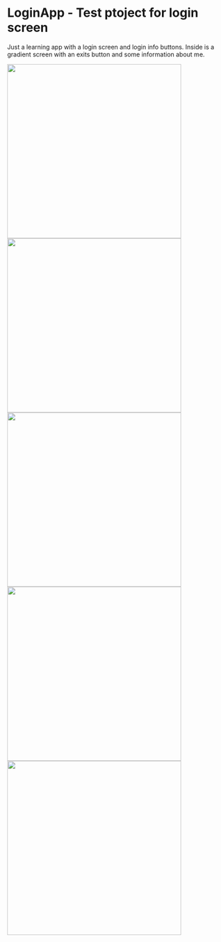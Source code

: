 # LoginApp - Test ptoject for login screen


Just a learning app with a login screen and login info buttons.
Inside is a gradient screen with an exits button and some information about me.


<code><img height="400" src="https://user-images.githubusercontent.com/108235206/213920881-c433250d-8f61-48da-8b57-95598b0e9678.png"></code>
<code><img height="400" src="https://user-images.githubusercontent.com/108235206/213921039-e8de99e6-5f3c-4e74-b705-384d6aecd862.png"></code>
<code><img height="400" src="https://user-images.githubusercontent.com/108235206/213921109-b3b17f1e-e3bf-4c94-9499-0e02709c4c2e.png"></code>
<code><img height="400" src="https://user-images.githubusercontent.com/108235206/213921130-768ded95-f4b4-457a-afe3-bb380fc5f2ae.png"></code>
<code><img height="400" src="https://user-images.githubusercontent.com/108235206/213921137-a7c057c3-1f22-4cf6-953b-5fb633ca3d20.png"></code>
